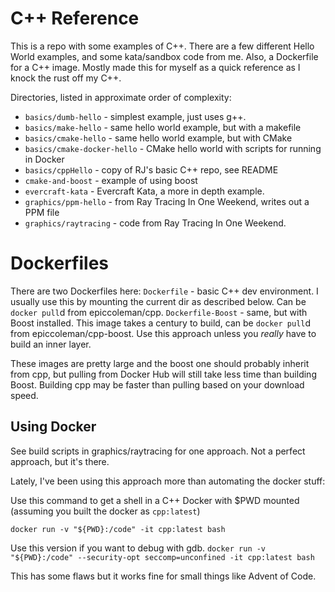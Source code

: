 # C++ Reference

This is a repo with some examples of C++. There are a few different Hello World examples, and some kata/sandbox code from me. Also, a Dockerfile for a C++ image. Mostly made this for myself as a quick reference as I knock the rust off my C++.

Directories, listed in approximate order of complexity:

* `basics/dumb-hello` - simplest example, just uses g++.
* `basics/make-hello` - same hello world example, but with a makefile
* `basics/cmake-hello` - same hello world example, but with CMake
* `basics/cmake-docker-hello` - CMake hello world with scripts for running in Docker
* `basics/cppHello` - copy of RJ's basic C++ repo, see README
* `cmake-and-boost` - example of using boost
* `evercraft-kata` - Evercraft Kata, a more in depth example.
* `graphics/ppm-hello` - from Ray Tracing In One Weekend, writes out a PPM file
* `graphics/raytracing` - code from Ray Tracing In One Weekend.

# Dockerfiles

There are two Dockerfiles here:
`Dockerfile` - basic C++ dev environment. I usually use this by mounting the current dir as described below. Can be `docker pull`d from epiccoleman/cpp.
`Dockerfile-Boost` - same, but with Boost installed. This image takes a century to build, can be `docker pull`d from epiccoleman/cpp-boost. Use this approach unless you _really_ have to build an inner layer.

These images are pretty large and the boost one should probably inherit from cpp, but pulling from Docker Hub will still take less time than building Boost. Building cpp may be faster than pulling based on your download speed.

## Using Docker
See build scripts in graphics/raytracing for one approach. Not a perfect approach, but it's there. 

Lately, I've been using this approach more than automating the docker stuff:

Use this command to get a shell in a C++ Docker with $PWD mounted (assuming you built the docker as `cpp:latest`)

`docker run -v "${PWD}:/code" -it cpp:latest bash`

Use this version if you want to debug with gdb.
`docker run -v "${PWD}:/code" --security-opt seccomp=unconfined -it cpp:latest bash`

This has some flaws but it works fine for small things like Advent of Code.
